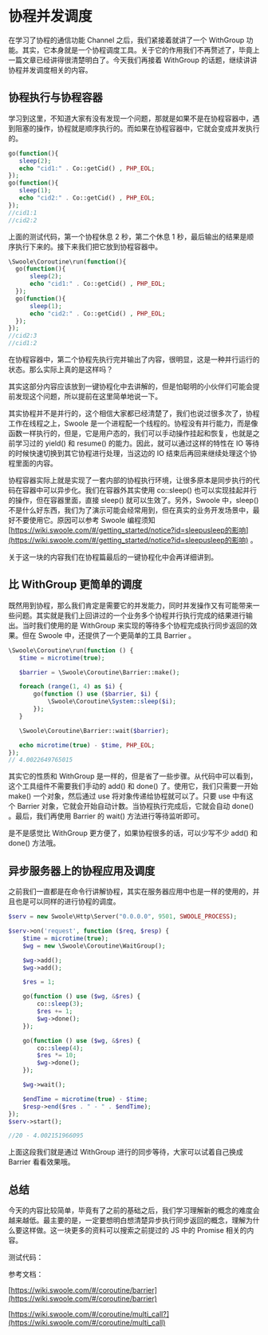 # 协程并发调度

在学习了协程的通信功能 Channel 之后，我们紧接着就讲了一个 WithGroup 功能。其实，它本身就是一个协程调度工具。关于它的作用我们不再赘述了，毕竟上一篇文章已经讲得很清楚明白了。今天我们再接着 WithGroup 的话题，继续讲讲协程并发调度相关的内容。

## 协程执行与协程容器

学习到这里，不知道大家有没有发现一个问题，那就是如果不是在协程容器中，遇到阻塞的操作，协程就是顺序执行的。而如果在协程容器中，它就会变成并发执行的。

```php
go(function(){
   sleep(2);
   echo "cid1:" . Co::getCid() , PHP_EOL;
});
go(function(){
   sleep(1);
   echo "cid2:" . Co::getCid() , PHP_EOL;
});
//cid1:1
//cid2:2
```

上面的测试代码，第一个协程休息 2 秒，第二个休息 1 秒，最后输出的结果是顺序执行下来的。接下来我们把它放到协程容器中。

```php
\Swoole\Coroutine\run(function(){
  go(function(){
      sleep(2);
      echo "cid1:" . Co::getCid() , PHP_EOL;
  });
  go(function(){
      sleep(1);
      echo "cid2:" . Co::getCid() , PHP_EOL;
  });
});
//cid2:3
//cid1:2
```

在协程容器中，第二个协程先执行完并输出了内容，很明显，这是一种并行运行的状态。那么实际上真的是这样吗？

其实这部分内容应该放到一键协程化中去讲解的，但是怕聪明的小伙伴们可能会提前发现这个问题，所以提前在这里简单地说一下。

其实协程并不是并行的，这个相信大家都已经清楚了，我们也说过很多次了，协程工作在线程之上，Swoole 是一个进程配一个线程的。协程没有并行能力，而是像函数一样执行的，但是，它是用户态的，我们可以手动操作挂起和恢复，也就是之前学习过的 yield() 和 resume() 的能力。因此，就可以通过这样的特性在 IO 等待的时候快速切换到其它协程进行处理，当这边的 IO 结束后再回来继续处理这个协程里面的内容。

协程容器实际上就是实现了一套内部的协程执行环境，让很多原本是同步执行的代码在容器中可以异步化。我们在容器外其实使用 co::sleep() 也可以实现挂起并行的操作，但在容器里面，直接 sleep() 就可以生效了。另外，Swoole 中，sleep() 不是什么好东西，我们为了演示可能会经常用到，但在真实的业务开发场景中，最好不要使用它。原因可以参考 Swoole 编程须知[https://wiki.swoole.com/#/getting_started/notice?id=sleepusleep的影响](https://wiki.swoole.com/#/getting_started/notice?id=sleepusleep的影响) 。

关于这一块的内容我们在协程篇最后的一键协程化中会再详细讲到。

## 比 WithGroup 更简单的调度

既然用到协程，那么我们肯定是需要它的并发能力，同时并发操作又有可能带来一些问题。其实就是我们上回讲过的一个业务多个协程并行执行完成的结果进行输出。当时我们使用的是 WithGroup 来实现的等待多个协程完成执行同步返回的效果。但在 Swoole 中，还提供了一个更简单的工具 Barrier 。

```php
\Swoole\Coroutine\run(function () {
   $time = microtime(true);

   $barrier = \Swoole\Coroutine\Barrier::make();

   foreach (range(1, 4) as $i) {
       go(function () use ($barrier, $i) {
           \Swoole\Coroutine\System::sleep($i);
       });
   }

   \Swoole\Coroutine\Barrier::wait($barrier);

   echo microtime(true) - $time, PHP_EOL;
});
// 4.0022649765015
```

其实它的性质和 WithGroup 是一样的，但是省了一些步骤。从代码中可以看到，这个工具组件不需要我们手动的 add() 和 done() 了。使用它，我们只需要一开始 make() 一个对象，然后通过 use 将对象传递给协程就可以了。只要 use 中有这个 Barrier 对象，它就会开始自动计数。当协程执行完成后，它就会自动 done() 。最后，我们再使用 Barrier 的 wait() 方法进行等待监听即可。

是不是感觉比 WithGroup 更方便了，如果协程很多的话，可以少写不少 add() 和 done() 方法哦。

## 异步服务器上的协程应用及调度

之前我们一直都是在命令行讲解协程，其实在服务器应用中也是一样的使用的，并且也是可以同样的进行协程的调度。

```php
$serv = new Swoole\Http\Server("0.0.0.0", 9501, SWOOLE_PROCESS);

$serv->on('request', function ($req, $resp) {
    $time = microtime(true);
    $wg = new \Swoole\Coroutine\WaitGroup();

    $wg->add();
    $wg->add();

    $res = 1;

    go(function () use ($wg, &$res) {
        co::sleep(3);
        $res += 1;
        $wg->done();
    });

    go(function () use ($wg, &$res) {
        co::sleep(4);
        $res *= 10;
        $wg->done();
    });

    $wg->wait();

    $endTime = microtime(true) - $time;
    $resp->end($res . " - " . $endTime);
});
$serv->start();

//20 - 4.002151966095
```

上面这段我们就是通过 WithGroup 进行的同步等待，大家可以试着自己换成 Barrier 看看效果哦。

## 总结

今天的内容比较简单，毕竟有了之前的基础之后，我们学习理解新的概念的难度会越来越低。最主要的是，一定要想明白想清楚异步执行同步返回的概念，理解为什么要这样做。这一块更多的资料可以搜索之前提过的 JS 中的 Promise 相关的内容。

测试代码：

参考文档：

[https://wiki.swoole.com/#/coroutine/barrier](https://wiki.swoole.com/#/coroutine/barrier)

[https://wiki.swoole.com/#/coroutine/multi_call?](https://wiki.swoole.com/#/coroutine/multi_call)
